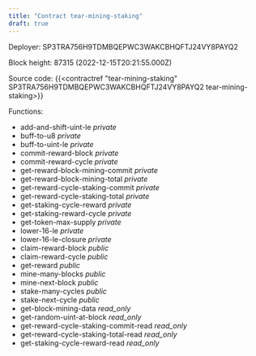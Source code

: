 ```yaml
---
title: "Contract tear-mining-staking"
draft: true
---
```

Deployer: SP3TRA756H9TDMBQEPWC3WAKCBHQFTJ24VY8PAYQ2


 



Block height: 87315 (2022-12-15T20:21:55.000Z)

Source code: {{<contractref "tear-mining-staking" SP3TRA756H9TDMBQEPWC3WAKCBHQFTJ24VY8PAYQ2 tear-mining-staking>}}

Functions:

* add-and-shift-uint-le _private_
* buff-to-u8 _private_
* buff-to-uint-le _private_
* commit-reward-block _private_
* commit-reward-cycle _private_
* get-reward-block-mining-commit _private_
* get-reward-block-mining-total _private_
* get-reward-cycle-staking-commit _private_
* get-reward-cycle-staking-total _private_
* get-staking-cycle-reward _private_
* get-staking-reward-cycle _private_
* get-token-max-supply _private_
* lower-16-le _private_
* lower-16-le-closure _private_
* claim-reward-block _public_
* claim-reward-cycle _public_
* get-reward _public_
* mine-many-blocks _public_
* mine-next-block _public_
* stake-many-cycles _public_
* stake-next-cycle _public_
* get-block-mining-data _read_only_
* get-random-uint-at-block _read_only_
* get-reward-cycle-staking-commit-read _read_only_
* get-reward-cycle-staking-total-read _read_only_
* get-staking-cycle-reward-read _read_only_
